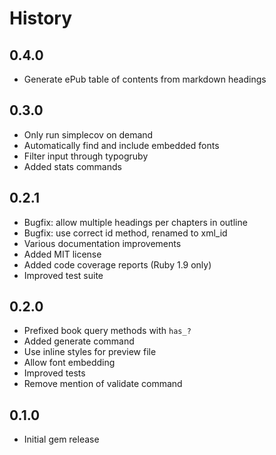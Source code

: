 # History

## 0.4.0

* Generate ePub table of contents from markdown headings

## 0.3.0

* Only run simplecov on demand
* Automatically find and include embedded fonts
* Filter input through typogruby
* Added stats commands

## 0.2.1

* Bugfix: allow multiple headings per chapters in outline
* Bugfix: use correct id method, renamed to xml_id
* Various documentation improvements
* Added MIT license
* Added code coverage reports (Ruby 1.9 only)
* Improved test suite

## 0.2.0

* Prefixed book query methods with `has_?`
* Added generate command
* Use inline styles for preview file
* Allow font embedding
* Improved tests
* Remove mention of validate command

## 0.1.0

* Initial gem release
